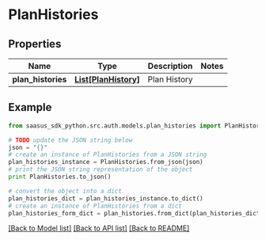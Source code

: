 # PlanHistories


## Properties
Name | Type | Description | Notes
------------ | ------------- | ------------- | -------------
**plan_histories** | [**List[PlanHistory]**](PlanHistory.md) | Plan History | 

## Example

```python
from saasus_sdk_python.src.auth.models.plan_histories import PlanHistories

# TODO update the JSON string below
json = "{}"
# create an instance of PlanHistories from a JSON string
plan_histories_instance = PlanHistories.from_json(json)
# print the JSON string representation of the object
print PlanHistories.to_json()

# convert the object into a dict
plan_histories_dict = plan_histories_instance.to_dict()
# create an instance of PlanHistories from a dict
plan_histories_form_dict = plan_histories.from_dict(plan_histories_dict)
```
[[Back to Model list]](../README.md#documentation-for-models) [[Back to API list]](../README.md#documentation-for-api-endpoints) [[Back to README]](../README.md)


